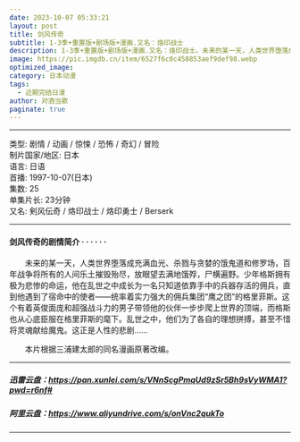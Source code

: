```yaml
---
date: 2023-10-07 05:33:21
layout: post
title: 剑风传奇
subtitle: 1-3季+重置版+剧场版+漫画.又名：烙印战士
description: 1-3季+重置版+剧场版+漫画.又名：烙印战士。未来的某一天，人类世界堕落成充满血光、杀戮与贪婪的饿鬼道和修罗场，百年战争将所有的人间乐土摧毁殆尽，放眼望去满地饿殍，尸横遍野。少年格斯拥有极为悲惨的命运...
image: https://pic.imgdb.cn/item/6527f6c0c458853aef9def98.webp
optimized_image: 
category: 日本动漫
tags:
  - 近期完结日漫
author: 对酒当歌
paginate: true
---
```


---

类型: 剧情 / 动画 / 惊悚 / 恐怖 / 奇幻 / 冒险  
制片国家/地区: 日本  
语言: 日语  
首播: 1997-10-07(日本)  
集数: 25  
单集片长: 23分钟  
又名: 剣风伝奇 / 烙印战士 / 烙印勇士 / Berserk  

---

#### 剑风传奇的剧情简介 · · · · · ·

　　未来的某一天，人类世界堕落成充满血光、杀戮与贪婪的饿鬼道和修罗场，百年战争将所有的人间乐土摧毁殆尽，放眼望去满地饿殍，尸横遍野。少年格斯拥有极为悲惨的命运，他在乱世之中成长为一名只知道依靠手中的兵器存活的佣兵，直到他遇到了宿命中的使者——统率着实力强大的佣兵集团“鹰之团”的格里菲斯。这个有着英俊面庞和超强战斗力的男子带领他的伙伴一步步爬上世界的顶端，而格斯也从心底臣服在格里菲斯的麾下。乱世之中，他们为了各自的理想拼搏，甚至不惜将灵魂献给魔鬼。这正是人性的悲剧……

　　本片根据三浦建太郎的同名漫画原著改编。

---

##### 迅雷云盘：<https://pan.xunlei.com/s/VNnScgPmqUd9zSr5Bh9sVyWMA1?pwd=r6nf#>

##### 阿里云盘：<https://www.aliyundrive.com/s/onVnc2qukTo>

---
